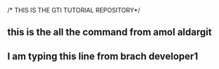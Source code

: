 /* THIS IS THE GTI TUTORIAL REPOSITORY*/
## this is the all the command from amol aldargit 
## I am typing this line from brach developer1
